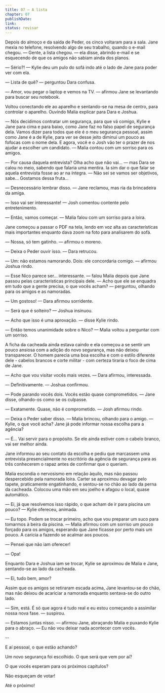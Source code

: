 ```yaml
---
title: 07 — A lista
chapter: 07
publishDate: 
link: 
status: revisar
---
```


Depois do almoço e da saída de Peder, os cinco voltaram para a sala. Jane mexia no telefone, resolvendo algo de seu trabalho, quando o e-mail chegou.
— Gente, a lista chegou. — ela disse, abrindo e-mail e se esquecendo de que os amigos não sabiam ainda dos planos.

— Sério?! — Kylie deu um pulo do sofá indo até o lado de Jane para poder ver com ela.

— Lista de quê? — perguntou Dara confusa.

— Amor, vou pegar o laptop e vemos na TV. — afirmou Jane se levantando para buscar seu notebook.

Voltou conectando ele ao aparelho e sentando-se na mesa de centro, para controlar o aparelho. Ouvindo Malia explicar para Dara e Joshua.

— Nós decidimos contratar um segurança, para que vá comigo, Kylie e Jane para cima e para baixo, como Jane faz no falso papel de segurança dela. Vamos dizer para todos que ele é o meu segurança pessoal, assim como Jane é a de Kylie, para ver se desse jeito diminui um pouco as fofocas com o nome dela. E agora, você e o Josh vão ter o prazer de nos ajudar a escolher um candidato. — Malia contou com um sorriso para os amigos.

— Por causa daquela entrevista? Olha acho que não vai... — mas Dara se calou no meio, sabendo que falaria uma mentira. Ia sim dar o que falar se aquela entrevista fosse ao ar na íntegra. — Não sei se vamos ser objetivos, sabe... Gostamos dessa fruta...

— Desnecessário lembrar disso. — Jane reclamou, mas ria da brincadeira da amiga.

— Isso vai ser interessante! — Josh comentou contente pelo entretenimento.

— Então, vamos começar. — Malia falou com um sorriso para a loira.

Jane começou a passar o PDF na tela, lendo em voz alta as características mais importantes enquanto dava zoom na foto para analisarem do sofá.

— Nossa, só tem gatinho. — afirmou o moreno.

— Deixa o Peder ouvir isso. — Dara retrucou.

— Um: não estamos namorando. Dois: ele concordaria comigo. — afirmou Joshua rindo.

— Esse Nico parece ser... interessante. — falou Malia depois que Jane passou pelas características principais dele. — Acho que ele se enquadra em tudo que a gente precisa, o que vocês acham? — perguntou, olhando para os amigos e as namoradas.

— Um gostoso! — Dara afirmou sorridente.

— Será que é solteiro? — Joshua insinuou.

— Acho que isso é uma aprovação. — disse Kylie rindo.

— Então temos unanimidade sobre o Nico? — Malia voltou a perguntar com um sorriso.

A ficha da cacheada ainda estava caindo e ela começou a se sentir um pouco ansiosa com a adição do novo segurança, mas não deixou transparecer. O homem parecia uma boa escolha e com o estilo diferente dele - cabelos brancos e corte militar - com certeza tiraria o foco de cima de Jane.

— Acho que vou visitar vocês mais vezes. — Dara afirmou, interessada.

— Definitivamente. — Joshua confirmou.

— Pode parando vocês dois. Vocês estão quase comprometidos. — Jane disse, olhando-os como se os culpasse.

— Exatamente. Quase, não é comprometido. — Josh afirmou rindo.

— Deixa o Peder saber disso. — Malia brincou, olhando para o amigo. — Kylie, o que você acha? Jane já pode informar nossa escolha para a agência?

— É... Vai servir para o propósito. Se ele ainda estiver com o cabelo branco, vai ser melhor ainda.

Jane informou ao seu contato da escolha e pediu que marcassem uma entrevista presencialmente no escritório da agência de segurança para as três conhecerem o rapaz antes de confirmar que o queriam.

Malia escondia o nervosismo em relação àquilo, mas não passou despercebido pela namorada loira. Carter se aproximou devagar pelo tapete, praticamente engatinhando, e sentou-se no chão ao lado da perna da cacheada. Colocou uma mão em seu joelho e afagou o local, quase automático.

— Ei, já que resolvemos isso rápido, o que acham de ir para piscina um pouco? — Kylie ofereceu, animada.

— Eu topo. Podem se trocar primeiro, acho que vou preparar um suco para tomarmos à beira da piscina. — Malia afirmou com um sorriso um pouco forçado para os amigos, esperando que Jane ficasse por perto mais um pouco. A carícia a fazendo se acalmar aos poucos.

— Pensei que não iam oferecer!

— Opa!

Enquanto Dara e Joshua iam se trocar, Kylie se aproximou de Malia e Jane, sentando-se ao lado da cacheada.

— Ei, tudo bem, amor?

Assim que os amigos se retiraram escada acima, Jane levantou-se do chão, mas não deixou de acariciar a namorada enquanto sentava-se do outro lado.

— Sim, está. É só que agora é tudo real e eu estou começando a assimilar nossa nova fase. — suspirou.

— Estamos juntas nisso. — afirmou Jane, abraçando Malia e puxando Kylie para o abraço. — Eu não vou deixar nada acontecer com vocês.

--

E aí pessoal, o que estão achando?

Um novo segurança foi escolhido. O que será que vem por aí?

O que vocês esperam para os próximos capítulos?

Não esqueçam de votar!

Até o próximo!
